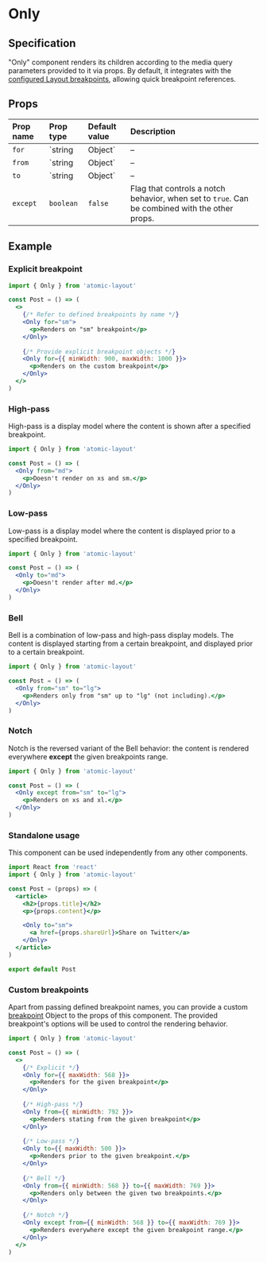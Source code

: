 # Only

## Specification

"Only" component renders its children according to the media query parameters provided to it via props. By default, it integrates with the [configured Layout breakpoints](../layout/configure.md), allowing quick breakpoint references.

## Props

| Prop name | Prop type | Default value | Description |
| :--- | :--- | :--- | :--- |
| `for` | `string | Object` | – | Exact breakpoint name at which to render the children. Has the highest priority whenever provided. |
| `from` | `string | Object` | – | Starting breakpoint at which to render the children. Can be combined with the other props. |
| `to` | `string | Object` | – | Ending breakpoint at which to render the children. Can be combined with the other props. |
| `except` | `boolean` | `false` | Flag that controls a notch behavior, when set to `true`. Can be combined with the other props. |

## Example

### Explicit breakpoint

```jsx
import { Only } from 'atomic-layout'

const Post = () => (
  <>
    {/* Refer to defined breakpoints by name */}
    <Only for="sm">
      <p>Renders on "sm" breakpoint</p>
    </Only>
    
    {/* Provide explicit breakpoint objects */}
    <Only for={{ minWidth: 900, maxWidth: 1000 }}>
      <p>Renders on the custom breakpoint</p>
    </Only>
  </>
)
```

### High-pass

High-pass is a display model where the content is shown after a specified breakpoint.

```jsx
import { Only } from 'atomic-layout'

const Post = () => (
  <Only from="md">
    <p>Doesn't render on xs and sm.</p>
  </Only>
)
```

### Low-pass

Low-pass is a display model where the content is displayed prior to a specified breakpoint.

```jsx
import { Only } from 'atomic-layout'

const Post = () => (
  <Only to="md">
    <p>Doesn't render after md.</p>
  </Only>
)
```

### Bell

Bell is a combination of low-pass and high-pass display models. The content is displayed starting from a certain breakpoint, and displayed prior to a certain breakpoint.

```jsx
import { Only } from 'atomic-layout'

const Post = () => (
  <Only from="sm" to="lg">
    <p>Renders only from "sm" up to "lg" (not including).</p>
  </Only>
)
```

### Notch

Notch is the reversed variant of the Bell behavior: the content is rendered everywhere **except** the given breakpoints range.

```jsx
import { Only } from 'atomic-layout'

const Post = () => (
  <Only except from="sm" to="lg">
    <p>Renders on xs and xl.</p>
  </Only>
)
```

### Standalone usage

This component can be used independently from any other components.

```jsx
import React from 'react'
import { Only } from 'atomic-layout'

const Post = (props) => (
  <article>
    <h2>{props.title}</h2>
    <p>{props.content}</p>

    <Only to="sm">
      <a href={props.shareUrl}>Share on Twitter</a>
    </Only>
  </article>
)

export default Post
```

### Custom breakpoints

Apart from passing defined breakpoint names, you can provide a custom [breakpoint](../../fundamentals/breakpoints.md) Object to the props of this component. The provided breakpoint's options will be used to control the rendering behavior.

```jsx
import { Only } from 'atomic-layout'

const Post = () => (
  <>
    {/* Explicit */}
    <Only for={{ maxWidth: 568 }}>
      <p>Renders for the given breakpoint</p>
    </Only>
    
    {/* High-pass */}
    <Only from={{ minWidth: 792 }}>
      <p>Renders stating from the given breakpoint</p>
    </Only>
    
    {/* Low-pass */}
    <Only to={{ maxWidth: 500 }}>
      <p>Renders prior to the given breakpoint.</p>
    </Only>
    
    {/* Bell */}
    <Only from={{ minWidth: 568 }} to={{ maxWidth: 769 }}>
      <p>Renders only between the given two breakpoints.</p>
    </Only>
    
    {/* Notch */}
    <Only except from={{ minWidth: 568 }} to={{ maxWidth: 769 }}>
      <p>Renders everywhere except the given breakpoint range.</p>
    </Only>
  </>
)
```


